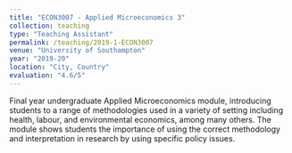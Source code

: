 ```yaml
---
title: "ECON3007 - Applied Microeconomics 3"
collection: teaching
type: "Teaching Assistant"
permalink: /teaching/2019-1-ECON3007
venue: "University of Southampton"
year: "2019-20"
location: "City, Country"
evaluation: "4.6/5"
---
```


Final year undergraduate Applied Microeconomics module, introducing students to a range of methodologies used in a variety of setting including health, labour, and environmental economics, among many others.  The module shows students the importance of using the correct methodology and interpretation in research by using specific policy issues. 
